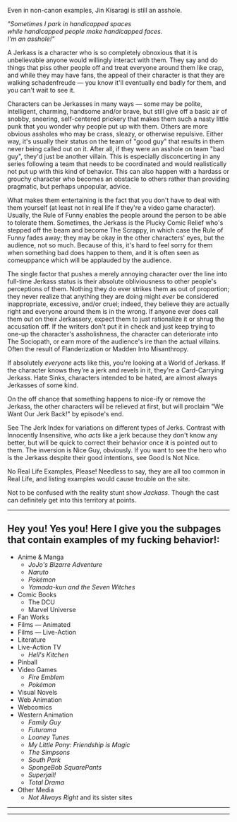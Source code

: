 Even in non-canon examples, Jin Kisaragi is still an asshole.

_"Sometimes I park in handicapped spaces_  
_while handicapped people make handicapped faces._  
_I'm an asshole!"_

A Jerkass is a character who is so completely obnoxious that it is unbelievable anyone would willingly interact with them. They say and do things that piss other people off and treat everyone around them like crap, and while they may have fans, the appeal of their character is that they are walking schadenfreude — you know it'll eventually end badly for them, and you can't wait to see it.

Characters can be Jerkasses in many ways — some may be polite, intelligent, charming, handsome and/or brave, but still give off a basic air of snobby, sneering, self-centered prickery that makes them such a nasty little punk that you wonder why people put up with them. Others are more obvious assholes who may be crass, sleazy, or otherwise repulsive. Either way, it's usually their status on the team of "good guy" that results in them never being called out on it. After all, if they were an asshole on team "bad guy", they'd just be another villain. This is especially disconcerting in any series following a team that needs to be coordinated and would realistically not put up with this kind of behavior. This can also happen with a hardass or grouchy character who becomes an obstacle to others rather than providing pragmatic, but perhaps unpopular, advice.

What makes them entertaining is the fact that you don't have to deal with them yourself (at least not in real life if they're a video game character). Usually, the Rule of Funny enables the people around the person to be able to tolerate them. Sometimes, the Jerkass is the Plucky Comic Relief who's stepped off the beam and become The Scrappy, in which case the Rule of Funny fades away; they may be okay in the other characters' eyes, but the audience, not so much. Because of this, it's hard to feel sorry for them when something bad does happen to them, and it is often seen as comeuppance which will be applauded by the audience.

The single factor that pushes a merely annoying character over the line into full-time Jerkass status is their absolute obliviousness to other people's perceptions of them. Nothing they do ever strikes them as out of proportion; they never realize that anything they are doing might _ever_ be considered inappropriate, excessive, and/or cruel; indeed, they believe they are actually right and everyone around them is in the wrong. If anyone ever does call them out on their Jerkassery, expect them to just rationalize it or shrug the accusation off. If the writers don't put it in check and just keep trying to one-up the character's assholishness, the character can deteriorate into The Sociopath, or earn more of the audience's ire than the actual villains. Often the result of Flanderization or Madden Into Misanthropy.

If absolutely _everyone_ acts like this, you're looking at a World of Jerkass. If the character knows they're a jerk and revels in it, they're a Card-Carrying Jerkass. Hate Sinks, characters intended to be hated, are almost always Jerkasses of some kind.

On the off chance that something happens to nice-ify or remove the Jerkass, the other characters will be relieved at first, but will proclaim "We Want Our Jerk Back!" by episode's end.

See The Jerk Index for variations on different types of Jerks. Contrast with Innocently Insensitive, who _acts_ like a jerk because they don't know any better, but will be quick to correct their behavior once it is pointed out to them. The inversion is Nice Guy, obviously. If you want to see the hero who is the Jerkass despite their good intentions, see Good Is Not Nice.

No Real Life Examples, Please! Needless to say, they are all too common in Real Life, and listing examples would cause trouble on the site.

Not to be confused with the reality stunt show _Jackass_. Though the cast can definitely get into this territory at points.

___

## Hey you! Yes you! Here I give you the subpages that contain examples of my fucking behavior!:

-   Anime & Manga
    -   _JoJo's Bizarre Adventure_
    -   _Naruto_
    -   _Pokémon_
    -   _Yamada-kun and the Seven Witches_
-   Comic Books
    -   The DCU
    -   Marvel Universe
-   Fan Works
-   Films — Animated
-   Films — Live-Action
-   Literature
-   Live-Action TV
    -   _Hell's Kitchen_
-   Pinball
-   Video Games
    -   _Fire Emblem_
    -   _Pokémon_
-   Visual Novels
-   Web Animation
-   Webcomics
-   Western Animation
    -   _Family Guy_
    -   _Futurama_
    -   _Looney Tunes_
    -   _My Little Pony: Friendship is Magic_
    -   _The Simpsons_
    -   _South Park_
    -   _SpongeBob SquarePants_
    -   _Superjail!_
    -   _Total Drama_
-   Other Media
    -   _Not Always Right_ and its sister sites

___

___